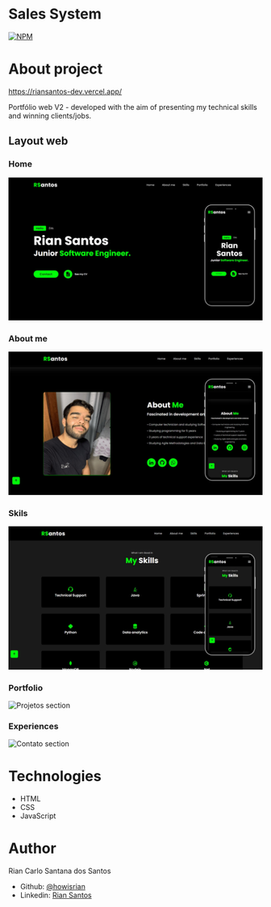# Sales System
[![NPM](https://img.shields.io/npm/l/react)](https://github.com/howisrian/Portfolio2/blob/main/LICENSE) 

# About project

https://riansantos-dev.vercel.app/


Portfólio web V2 - developed with the aim of presenting my technical skills and winning clients/jobs.



## Layout web

### Home
![Home section](./.github/home.jpg)

### About me
![Habilidades section](./.github/aboutme.jpg)

### Skils
![Sobre section](./.github/skils.jpg)

### Portfolio
![Projetos section](./.github/portfolio.jpeg)

### Experiences
![Contato section](./.github/experiences.jpeg)


# Technologies 
- HTML
- CSS
- JavaScript

# Author

Rian Carlo Santana dos Santos


- Github: [@howisrian](https://www.github.com/howisrian)
- Linkedin: [Rian Santos](https://www.linkedin.com/in/santos-rian/)
